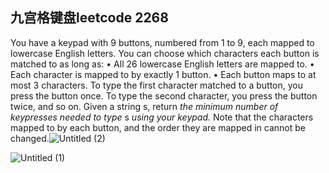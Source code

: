 ## 九宫格键盘leetcode 2268

You have a keypad with 9 buttons, numbered from 1 to 9, each mapped to lowercase English letters. You can choose which characters each button is matched to as long as: • All 26 lowercase English letters are mapped to. • Each character is mapped to by exactly 1 button. • Each button maps to at most 3 characters. To type the first character matched to a button, you press the button once. To type the second character, you press the button twice, and so on. Given a string s, return *the* *minimum* *number of keypresses needed to type* s *using your keypad.* Note that the characters mapped to by each button, and the order they are mapped in cannot be changed.![Untitled (2)](https://tva1.sinaimg.cn/large/e6c9d24egy1h51hjr439hj20pm16a0yh.jpg)

![Untitled (1)](https://tva1.sinaimg.cn/large/e6c9d24egy1h51hi7o77aj21070u0gor.jpg)

## 